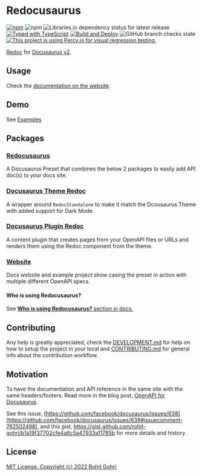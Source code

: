 # Redocusaurus

[![npm](https://img.shields.io/npm/v/redocusaurus)](https://www.npmjs.com/package/redocusaurus/)
![npm](https://img.shields.io/npm/dw/redocusaurus)
![Libraries.io dependency status for latest release](https://img.shields.io/librariesio/release/npm/redocusaurus)
[![Typed with TypeScript](https://img.shields.io/badge/Typed-555555.svg?logo=typescript&labelColor=fff)](https://www.typescriptlang.org/)
[![Build and Deploy](https://github.com/rohit-gohri/redocusaurus/actions/workflows/build.yml/badge.svg)](https://github.com/rohit-gohri/redocusaurus/actions/workflows/build.yml)
![GitHub branch checks state](https://img.shields.io/github/checks-status/rohit-gohri/redocusaurus/main?logo=github)
[![This project is using Percy.io for visual regression testing.](https://percy.io/static/images/percy-badge.svg)](https://percy.io/fef74697/redocusaurus)

[Redoc](https://github.com/redocly/redoc) for [Docusaurus v2](https://v2.docusaurus.io/).

## Usage

Check the [documentation on the website](https://rohit-gohri.github.io/redocusaurus/docs).

## Demo

See [Examples](https://rohit-gohri.github.io/redocusaurus/examples/)

## Packages

### [Redocusaurus](./packages/redocusaurus)

A Docusaurus Preset that combines the below 2 packages to easily add API doc(s) to your docs site.

### [Docusaurus Theme Redoc](./packages/docusaurus-theme-redoc)

A wrapper around `RedocStandalone` to make it match the Dcousaurus Theme with added support for Dark Mode.

### [Docusaurus Plugin Redoc](./packages/docusaurus-plugin-redoc)

A content plugin that creates pages from your OpenAPI files or URLs and renders them using the Redoc component from the theme.

### [Website](./website)

Docs website and example project show casing the preset in action with multiple different OpenAPI specs.

#### Who is using Redocusaurus?

See [**Who is using Redocusaurus?** section in docs.](https://rohit-gohri.github.io/redocusaurus/docs/who-is-using-redocusaurus)

## Contributing

Any help is greatly appreciated, check the [DEVELOPMENT.md](./DEVELOPMENT.md) for help on how to setup the project in your local and [CONTRIBUTING.md](./CONTRIBUTING.md) for general info about the contribution workflow.

## Motivation

To have the documentation and API reference in the same site with the same headers/footers. Read more in the blog post, [OpenAPI for Docusaurus](https://rohit.page/blog/projects/openapi-for-docusaurus/?utm_source=github&utm_medium=repo&utm_campaign=redocusaurus).

See this issue, [https://github.com/facebook/docusaurus/issues/638](https://github.com/facebook/docusaurus/issues/638#issuecomment-762502498), and this gist, <https://gist.github.com/rohit-gohri/b1a19f37702cfe4a6c5a47933a11785b> for more details and history.

## License

[MIT License. Copyright (c) 2022 Rohit Gohri](./LICENSE)
